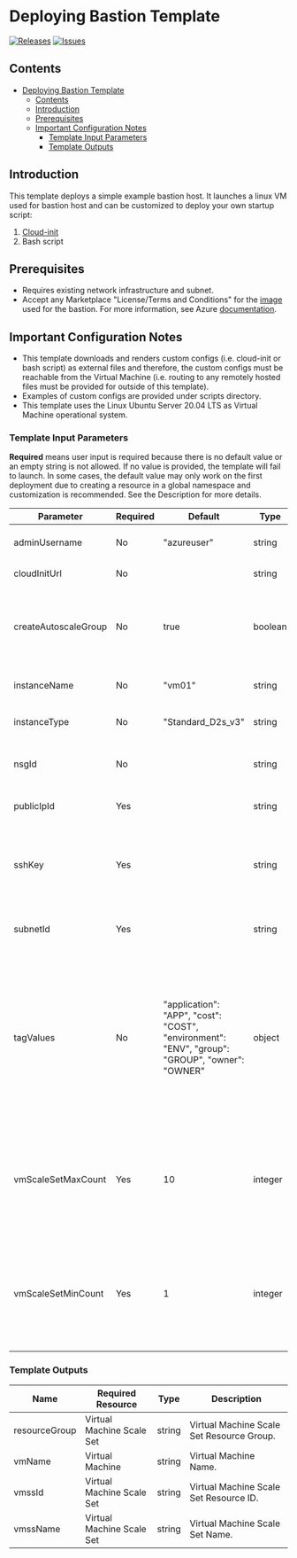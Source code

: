 
# Deploying Bastion Template

[![Releases](https://img.shields.io/github/release/f5networks/f5-azure-arm-templates-v2.svg)](https://github.com/f5networks/f5-azure-arm-templates-v2/releases)
[![Issues](https://img.shields.io/github/issues/f5networks/f5-azure-arm-templates-v2.svg)](https://github.com/f5networks/f5-azure-arm-templates-v2/issues)

## Contents

- [Deploying Bastion Template](#deploying-bastion-template)
  - [Contents](#contents)
  - [Introduction](#introduction)
  - [Prerequisites](#prerequisites)
  - [Important Configuration Notes](#important-configuration-notes)
    - [Template Input Parameters](#template-input-parameters)
    - [Template Outputs](#template-outputs)

## Introduction

This template deploys a simple example bastion host. It launches a linux VM used for bastion host and can be customized to deploy your own startup script:

1) [Cloud-init](https://cloudinit.readthedocs.io/en/latest/)
2) Bash script


## Prerequisites

- Requires existing network infrastructure and subnet.
- Accept any Marketplace "License/Terms and Conditions" for the [image](https://azuremarketplace.microsoft.com/en-us/marketplace/apps/canonical.0001-com-ubuntu-server-focal?tab=Overview) used for the bastion. For more information, see Azure [documentation](https://docs.microsoft.com/en-us/azure/virtual-machines/linux/cli-ps-findimage#deploy-an-image-with-marketplace-terms).

## Important Configuration Notes

- This template downloads and renders custom configs (i.e. cloud-init or bash script) as external files and therefore, the custom configs must be reachable from the Virtual Machine (i.e. routing to any remotely hosted files must be provided for outside of this template).
- Examples of custom configs are provided under scripts directory.
- This template uses the Linux Ubuntu Server 20.04 LTS as Virtual Machine operational system.


### Template Input Parameters

**Required** means user input is required because there is no default value or an empty string is not allowed. If no value is provided, the template will fail to launch. In some cases, the default value may only work on the first deployment due to creating a resource in a global namespace and customization is recommended. See the Description for more details.

| Parameter | Required | Default | Type | Description |
| --- | --- | --- | --- | --- |
| adminUsername | No | "azureuser" | string | User name for the Virtual Machine. |
| cloudInitUrl | No |  | string | URI to cloud-init config. |
| createAutoscaleGroup | No | true | boolean | Choose true to create the bastion instances in an autoscaling configuration. |
| instanceName | No | "vm01" | string | Name of the Virtual Machine. |
| instanceType | No | "Standard_D2s_v3" | string | Enter valid instance type. |
| nsgId | No |  | string | Private NSG ID for the Virtual Machine. |
| publicIpId | Yes |  | string | Public IP ID for the Virtual Machine. |
| sshKey | Yes |  | string | Supply the SSH public key you want to use to connect to the bastion instance. |
| subnetId | Yes |  | string | Private subnet ID for the Virtual Machine. |
| tagValues | No | "application": "APP", "cost": "COST", "environment": "ENV", "group": "GROUP", "owner": "OWNER" | object | Default key/value resource tags will be added to the resources in this deployment, if you would like the values to be unique, adjust them as needed for each key. |
| vmScaleSetMaxCount | Yes | 10 | integer | The maximum number of bastion instances that can be deployed into the Virtual Machine Scale Set. |
| vmScaleSetMinCount | Yes | 1 | integer | The minimum (and default) number of bastion instances that will be deployed into the Virtual Machine Scale Set. |

### Template Outputs

| Name | Required Resource | Type | Description |
| --- | --- | --- | --- |
| resourceGroup | Virtual Machine Scale Set | string | Virtual Machine Scale Set Resource Group. |
| vmName | Virtual Machine | string | Virtual Machine Name. |
| vmssId | Virtual Machine Scale Set | string | Virtual Machine Scale Set Resource ID. |
| vmssName | Virtual Machine Scale Set | string | Virtual Machine Scale Set Name. |
